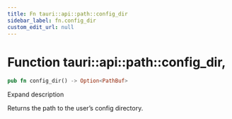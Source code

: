 ```yaml
---
title: Fn tauri::api::path::config_dir
sidebar_label: fn.config_dir
custom_edit_url: null
---
```


  # Function tauri::api::path::config_dir,

```rs
pub fn config_dir() -> Option<PathBuf>
```

Expand description

Returns the path to the user’s config directory.
  